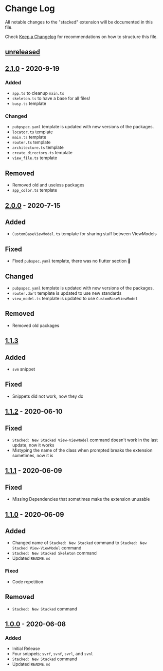 # Change Log

All notable changes to the "stacked" extension will be documented in this file.

Check [Keep a Changelog](http://keepachangelog.com/) for recommendations on how to structure this file.

## [unreleased]

## [2.1.0] - 2020-9-19

### Added

- `app.ts` to cleanup `main.ts`
- `skeleton.ts` to have a base for all files!
- `busy.ts` template

### Changed

- `pubpspec.yaml` template is updated with new versions of the packages.
- `locator.ts` template
- `main.ts` template
- `router.ts` template
- `architecture.ts` template
- `create_directory.ts` template
- `view_file.ts` template

## Removed

- Removed old and useless packages
- `app_color.ts` template

## [2.0.0] - 2020-7-15

## Added

- `CustomBaseViewModel.ts` template for sharing stuff between ViewModels

## Fixed

- Fixed `pubspec.yaml` template, there was no flutter section 👀

## Changed

- `pubpspec.yaml` template is updated with new versions of the packages.
- `router.dart` template is updated to use new standards
- `view_model.ts` template is updated to use `CustomBaseViewModel`

## Removed

- Removed old packages

## [1.1.3]

## Added

- `svm` snippet

## Fixed

- Snippets did not work, now they do

## [1.1.2] - 2020-06-10

## Fixed

- `Stacked: New Stacked View-ViewModel` command doesn't work in the last update, now it works
- Mistyping the name of the class when prompted breaks the extension sometimes, now it is

## [1.1.1] - 2020-06-09

## Fixed

- Missing Dependencies that sometimes make the extension unusable

## [1.1.0] - 2020-06-09

## Added

- Changed name of `Stacked: New Stacked` command to `Stacked: New Stacked View-ViewModel` command
- `Stacked: New Stacked Skeleton` command
- Updated `README.md`

### Fixed

- Code repetition

## Removed

- `Stacked: New Stacked` command

## [1.0.0] - 2020-06-08

### Added

- Initial Release
- Four snippets; `svrf`, `svnf`, `svrl`, and `svnl`
- `Stacked: New Stacked` command
- Updated `README.md`

[unreleased]: https://github.com/YazeedAlKhalaf/Stacked/compare/v2.1.0...HEAD
[2.1.0]: https://github.com/YazeedAlKhalaf/Stacked/releases/tag/v2.1.0
[2.0.0]: https://github.com/YazeedAlKhalaf/Stacked/releases/tag/v2.0.0
[1.1.3]: https://github.com/YazeedAlKhalaf/Stacked/releases/tag/v1.1.3
[1.1.2]: https://github.com/YazeedAlKhalaf/Stacked/releases/tag/v1.1.2
[1.1.1]: https://github.com/YazeedAlKhalaf/Stacked/releases/tag/v1.1.1
[1.1.0]: https://github.com/YazeedAlKhalaf/Stacked/releases/tag/v1.1.0
[1.0.0]: https://github.com/YazeedAlKhalaf/Stacked/releases/tag/v1.0.0
